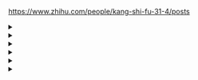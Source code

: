 https://www.zhihu.com/people/kang-shi-fu-31-4/posts
<details>
<summary></summary>
<pre><code>

</code></pre>
</details>

<details>
<summary></summary>
<pre><code>

</code></pre>
</details>

<details>
<summary></summary>
<pre><code>

</code></pre>
</details>

<details>
<summary></summary>
<pre><code>

</code></pre>
</details>

<details>
<summary></summary>
<pre><code>

</code></pre>
</details>

<details>
<summary></summary>
<pre><code>

</code></pre>
</details>
